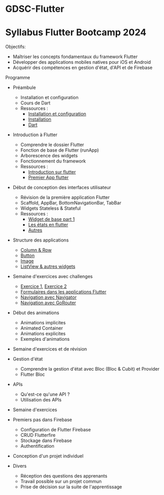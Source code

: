 # GDSC-Flutter
# Syllabus Flutter Bootcamp 2024

Objectifs:

- Maîtriser les concepts fondamentaux du framework Flutter
- Développer des applications mobiles natives pour iOS et Android
- Acquérir des compétences en gestion d'état, d'API et de Firebase

Programme
- Préambule
  - Installation et configuration
  - Cours de Dart
  - Ressources :
    - [Installation et configuration](https://youtu.be/RTeSJLDjgds)
    - [Installation](https://www.youtube.com/watch?v=J6EPG7PUV54&list=PLlYd6e7tOfNhB0dHpdb4kI-zC8EjVH3cw&index=1&pp=iAQB)
    - [Dart](https://youtu.be/nEky-iolnHQ)

- Introduction à Flutter
  - Comprendre le dossier Flutter
  - Fonction de base de Flutter (runApp)
  - Arborescence des widgets
  - Fonctionnement du framework
  - Ressources :
    - [Introduction sur flutter](https://youtu.be/0qMo6s1tPhE)
    - [Premier App flutter](https://www.youtube.com/watch?v=f-gbb0SAvp8&list=PLlYd6e7tOfNhB0dHpdb4kI-zC8EjVH3cw&index=2&pp=iAQB)
- Début de conception des interfaces utilisateur
  - Révision de la première application Flutter
  - Scaffold, AppBar, BottomNavigationBar, TabBar
  - Widgets Stateless & Stateful
   - Ressources :
      - [Widget de base part 1](https://www.youtube.com/watch?v=-NFKLRXLm2o&list=PLlYd6e7tOfNhB0dHpdb4kI-zC8EjVH3cw&index=3&pp=iAQB)
      - [Les états en flutter](https://www.youtube.com/watch?v=L34oHhDCeso&list=PLlYd6e7tOfNhB0dHpdb4kI-zC8EjVH3cw&index=6&pp=iAQB)
      - [Autres](https://www.youtube.com/watch?v=jG5NTcSX7ps&t=229s)
      
- Structure des applications
  - [Column & Row](https://www.youtube.com/watch?v=L34oHhDCeso&list=PLlYd6e7tOfNhB0dHpdb4kI-zC8EjVH3cw&index=6&pp=iAQB)
  - [Button](https://www.youtube.com/watch?v=nilDPMi2NAw&list=PLlYd6e7tOfNhB0dHpdb4kI-zC8EjVH3cw&index=7&pp=iAQB)
  - [Image](https://www.youtube.com/watch?v=GULdqybyPSs&list=PLlYd6e7tOfNhB0dHpdb4kI-zC8EjVH3cw&index=8&pp=iAQB)
  - [ListView & autres widgets](https://www.youtube.com/watch?v=qOodfnZTHT0&list=PLlYd6e7tOfNhB0dHpdb4kI-zC8EjVH3cw&index=11&pp=iAQB)
- Semaine d'exercices avec challenges
  - [Exercice 1](https://www.youtube.com/watch?v=HFgB0K2yzbs&list=PLlYd6e7tOfNhB0dHpdb4kI-zC8EjVH3cw&index=12&pp=iAQB), [Exercice 2](https://www.youtube.com/watch?v=hYb-Ei2F8qo&list=PLlYd6e7tOfNhB0dHpdb4kI-zC8EjVH3cw&index=13&pp=iAQB)
  - [Formulaires dans les applications Flutter](https://youtu.be/zFzQPqvlwWw)
  - [Navigation avec Navigator](https://youtu.be/Ctu1Tef9jIg)
  - [Navigation avec GoRouter](https://youtu.be/QwlrHjBYQ2M)
- Début des animations
  - Animations implicites
  - Animated Container
  - Animations explicites
  - Exemples d'animations
- Semaine d'exercices et de révision
- Gestion d'état
  - Comprendre la gestion d'état avec Bloc (Bloc & Cubit) et Provider
  - Flutter Bloc
- APIs
  - Qu'est-ce qu'une API ?
  - Utilisation des APIs
- Semaine d'exercices
- Premiers pas dans Firebase
  - Configuration de Flutter Firebase
  - CRUD Flutterfire
  - Stockage dans Firebase
  - Authentification
- Conception d'un projet individuel
- Divers
  - Réception des questions des apprenants
  - Travail possible sur un projet commun
  - Prise de décision sur la suite de l'apprentissage
